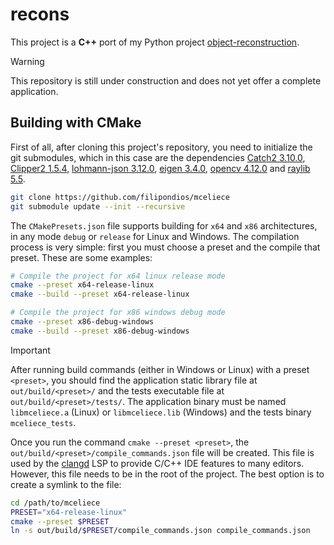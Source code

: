 # recons

This project is a **C++** port of my Python project [object-reconstruction](https://github.com/filipondios/object-reconstruction).

>[!WARNING]
> This repository is still under construction and does not yet offer a complete application.

## Building with CMake

First of all, after cloning this project's repository, you need to initialize the git submodules, which in
this case are the dependencies [Catch2 3.10.0](https://github.com/catchorg/Catch2/tree/25319fd3047c6bdcf3c0170e76fa526c77f99ca9),
[Clipper2 1.5.4](https://github.com/AngusJohnson/Clipper2/tree/ef88ee97c0e759792e43a2b2d8072def6c9244e8),
[lohmann-json 3.12.0](https://github.com/nlohmann/json/tree/55f93686c01528224f448c19128836e7df245f72),
[eigen 3.4.0](https://gitlab.com/libeigen/eigen),
[opencv 4.12.0](https://github.com/opencv/opencv/tree/49486f61fb25722cbcf586b7f4320921d46fb38e) and 
[raylib 5.5](https://github.com/raysan5/raylib/tree/c1ab645ca298a2801097931d1079b10ff7eb9df8).

```bash
git clone https://github.com/filipondios/mceliece
git submodule update --init --recursive
```

The `CMakePresets.json` file supports building for `x64` and `x86` architectures, in any mode `debug` or `release` for 
Linux and Windows. The compilation process is very simple: first you must choose a preset and the compile that preset.
These are some examples:

```sh
# Compile the project for x64 linux release mode
cmake --preset x64-release-linux
cmake --build --preset x64-release-linux

# Compile the project for x86 windows debug mode
cmake --preset x86-debug-windows
cmake --build --preset x86-debug-windows
```

> [!IMPORTANT]
> After running build commands (either in Windows or Linux) with a preset `<preset>`, you should
> find the application static library file at `out/build/<preset>/` and the tests executable file at
> `out/build/<preset>/tests/`. The application binary must be named `libmceliece.a` (Linux) or `libmceliece.lib`
> (Windows) and the tests binary
> `mceliece_tests`.

Once you run the command `cmake --preset <preset>`, the `out/build/<preset>/compile_commands.json`
file will be created. This file is used by the [clangd](https://github.com/clangd/clangd) LSP
to provide C/C++ IDE features to many editors. However, this file needs to be in the
root of the project. The best option is to create a symlink to the file:

```sh
cd /path/to/mceliece
PRESET="x64-release-linux"
cmake --preset $PRESET
ln -s out/build/$PRESET/compile_commands.json compile_commands.json
```

